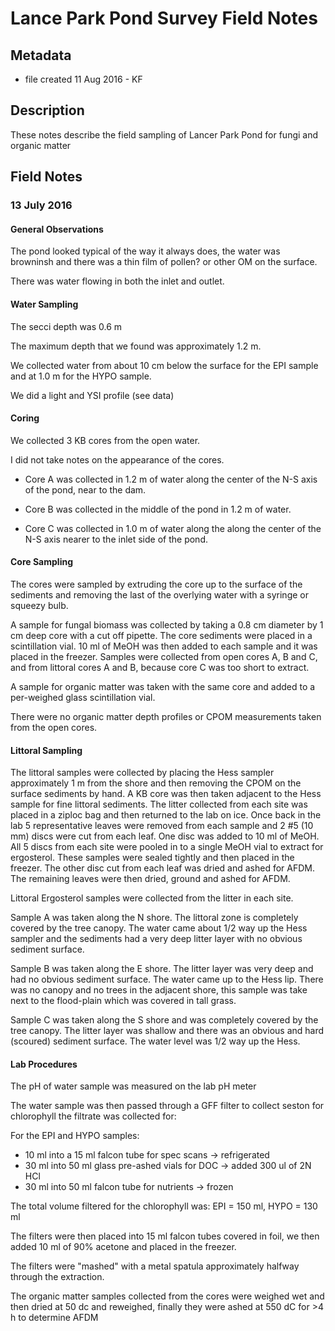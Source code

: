 # Lance Park Pond Survey Field Notes

## Metadata

* file created 11 Aug 2016 - KF

## Description

These notes describe the field sampling of Lancer Park Pond for fungi and organic matter

## Field Notes

### 13 July 2016

#### General Observations 

The pond looked typical of the way it always does, the water was browninsh and there was a thin film of pollen? or other OM on the surface. 

There was water flowing in both the inlet and outlet.

#### Water Sampling

The secci depth was 0.6 m

The maximum depth that we found was approximately 1.2 m.

We collected water from about 10 cm below the surface for the EPI sample and at 1.0 m for the HYPO sample.

We did a light and YSI profile (see data)

#### Coring 

We collected 3 KB cores from the open water.

I did not take notes on the appearance of the cores.

* Core A was collected in 1.2 m of water along the center of the N-S axis of the pond, near to the dam.
 
* Core B was collected in the middle of the pond in 1.2 m of water.

* Core C was collected in 1.0 m of water along the along the center of the N-S axis nearer to the inlet side of the pond. 

#### Core Sampling

The cores were sampled by extruding the core up to the surface of the sediments and removing the last of the overlying water with a syringe or squeezy bulb.

A sample for fungal biomass was collected by taking a 0.8 cm diameter by 1 cm deep core with a cut off pipette. The core sediments were placed in a scintillation vial. 10 ml of MeOH was then added to each sample and it was placed in the freezer. Samples were collected from open cores A, B and C, and from littoral cores A and B, because core C was too short to extract.

A sample for organic matter was taken with the same core and added to a per-weighed glass scintillation vial.

There were no organic matter depth profiles or CPOM measurements taken from the open cores.

#### Littoral Sampling

The littoral samples were collected by placing the Hess sampler approximately 1 m from the shore and then removing the CPOM on the surface sediments by hand. A KB core was then taken adjacent to the Hess sample for fine littoral sediments. The litter collected from each site was placed in a ziploc bag and then returned to the lab on ice. Once back in the lab 5 representative leaves were removed from each sample and 2 #5 (10 mm) discs were cut from each leaf. One disc was added to 10 ml of MeOH. All 5 discs from each site were pooled in to a single MeOH vial to extract for ergosterol. These samples were sealed tightly and then placed in the freezer. The other disc cut from each leaf was dried and ashed for AFDM. The remaining leaves were then dried, ground and ashed for AFDM.

Littoral Ergosterol samples were collected from the litter in each site.

Sample A was taken along the N shore. The littoral zone is completely covered by the tree canopy. The water came about 1/2 way up the Hess sampler and the sediments had a very deep litter layer with no obvious sediment surface.

Sample B was taken along the E shore. The litter layer was very deep and had no obvious sediment surface. The water came up to the Hess lip. There was no canopy and no trees in the adjacent shore, this sample was take next to the flood-plain which was covered in tall grass. 

Sample C was taken along the S shore and was completely covered by the tree canopy. The litter layer was shallow and there was an obvious and hard (scoured) sediment surface. The water level was 1/2 way up the Hess.


#### Lab Procedures

The pH of water sample was measured on the lab pH meter

The water sample was then passed through a GFF filter to collect seston for chlorophyll the filtrate was collected for:

For the EPI and HYPO samples:

  * 10 ml into a 15 ml falcon tube for spec scans -> refrigerated 
  * 30 ml into 50 ml glass pre-ashed vials for DOC -> added 300 ul of 2N HCl 
  * 30 ml into 50 ml falcon tube for nutrients -> frozen

The total volume filtered for the chlorophyll was: EPI = 150 ml, HYPO = 130 ml

The filters were then placed into 15 ml falcon tubes covered in foil, we then added 10 ml of 90% acetone and placed in the freezer. 

The filters were "mashed" with a metal spatula approximately halfway through the extraction.

The organic matter samples collected from the cores were weighed wet and then dried at 50 dc and reweighed, finally they were ashed at 550 dC for >4 h to determine AFDM
